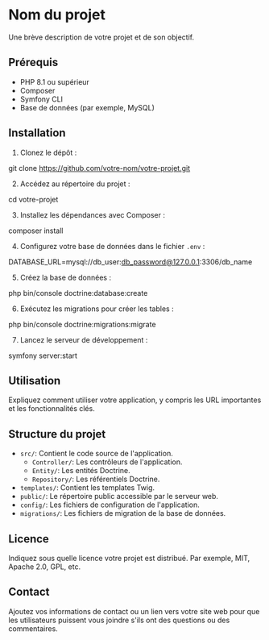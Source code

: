 # Nom du projet

Une brève description de votre projet et de son objectif.

## Prérequis

- PHP 8.1 ou supérieur
- Composer
- Symfony CLI
- Base de données (par exemple, MySQL)

## Installation

1. Clonez le dépôt :



git clone https://github.com/votre-nom/votre-projet.git


2. Accédez au répertoire du projet :



cd votre-projet


3. Installez les dépendances avec Composer :



composer install


4. Configurez votre base de données dans le fichier `.env` :



DATABASE_URL=mysql://db_user:db_password@127.0.0.1:3306/db_name


5. Créez la base de données :



php bin/console doctrine:database:create


6. Exécutez les migrations pour créer les tables :



php bin/console doctrine:migrations:migrate


7. Lancez le serveur de développement :



symfony server:start


## Utilisation

Expliquez comment utiliser votre application, y compris les URL importantes et les fonctionnalités clés.

## Structure du projet

- `src/`: Contient le code source de l'application.
  - `Controller/`: Les contrôleurs de l'application.
  - `Entity/`: Les entités Doctrine.
  - `Repository/`: Les référentiels Doctrine.
- `templates/`: Contient les templates Twig.
- `public/`: Le répertoire public accessible par le serveur web.
- `config/`: Les fichiers de configuration de l'application.
- `migrations/`: Les fichiers de migration de la base de données.

## Licence

Indiquez sous quelle licence votre projet est distribué. Par exemple, MIT, Apache 2.0, GPL, etc.

## Contact

Ajoutez vos informations de contact ou un lien vers votre site web pour que les utilisateurs puissent vous joindre s'ils ont des questions ou des commentaires.
